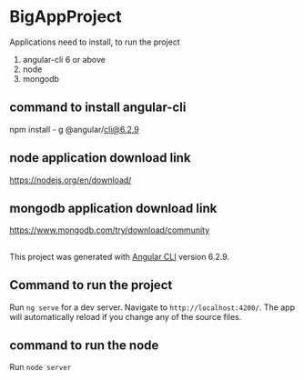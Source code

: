 # BigAppProject

Applications need to install, to run the project

1. angular-cli 6 or above
2. node
3. mongodb

## command to install angular-cli

npm install - g @angular/cli@6.2.9


## node application download link 

https://nodejs.org/en/download/


## mongodb application download link 

https://www.mongodb.com/try/download/community

##

This project was generated with [Angular CLI](https://github.com/angular/angular-cli) version 6.2.9.

## Command to run the project

Run `ng serve` for a dev server. Navigate to `http://localhost:4200/`. The app will automatically reload if you change any of the source files.

##  command to run the node

Run `node server` 
